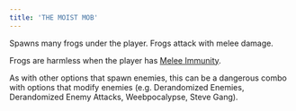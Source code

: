 ```yaml
---
title: 'THE MOIST MOB'
---
```


Spawns many frogs under the player. Frogs attack with melee damage.

Frogs are harmless when the player has [Melee Immunity](https://noita.wiki.gg/wiki/Melee_Immunity).

As with other options that spawn enemies, this can be a dangerous combo with options that modify enemies (e.g. Derandomized Enemies, Derandomized Enemy Attacks, Weebpocalypse, Steve Gang).
